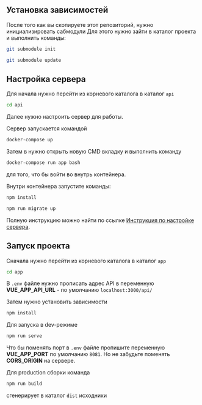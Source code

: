 ## Установка зависимостей
После того как вы скопируете этот репозиторий, нужно инициализировать сабмодули 
Для этого нужно зайти в каталог проекта и выполнить команды:

```sh
git submodule init
```
```sh
git submodule update
```

## Настройка сервера

Для начала нужно перейти из корневого каталога в каталог `api`
```sh
cd api
```
Далее нужно настроить сервер для работы.

Сервер запускается командой
```sh
docker-compose up
```
Затем в нужно открыть новую CMD вкладку и выполнить команду
```sh
docker-compose run app bash
```
для того, что бы войти во внутрь контейнера.

Внутри контейнера запустите команды:
```sh
npm install
```
```sh
npm run migrate up
```
Полную инструкцию можно найти по ссылке
[Инструкция по настройке сервера](https://github.com/FullGauss/test-express-postgres-starter).

## Запуск проекта

Сначала нужно перейти из корневого каталога в каталог `app`
```sh
cd app
```
В `.env` файле нужно прописать адрес API
в переменную **VUE_APP_API_URL** - по умолчанию `localhost:3000/api/`

Затем нужно установить зависимости
```sh
npm install
```

Для запуска в dev-режиме
```sh
npm run serve
```
Что бы поменять порт в `.env` файле пропишите переменную **VUE_APP_PORT**
по умолчанию `8081`. Но не забудьте поменять **CORS_ORIGIN** на сервере.

Для production сборки команда
```sh
npm run build
```
сгенерирует в каталог `dist` исходники